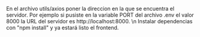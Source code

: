 En el archivo utils/axios poner la direccion en la que se encuentra el servidor. Por ejemplo si pusiste en la variable PORT del archivo .env el valor 8000 la URL del servidor es http://localhost:8000. \n
Instalar dependencias con "npm install" y ya estará listo el frontend.
